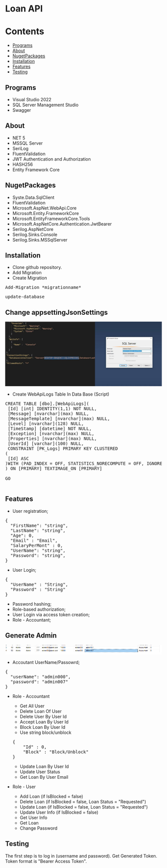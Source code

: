 # Loan API 

# Contents
* [Programs](#Programs)
* [About](#About)
* [NugetPackages](#nugetpackages)
* [Installation](#Installation)
* [Features](#Features)
* [Testing](#testing)

## Programs
* Visual Studio 2022
* SQL Server Management Studio
* Swagger

## About

* NET 5
* MSSQL Server
* SeriLog
* FluentValidation
* JWT Authentication and Authorization
* HASH256
* Entity Framework Core

## NugetPackages

* Syste.Data.SqlClient
* FluentValidation
* Microsoft.AspNet.WebApi.Core
* Microsoft.Entity.FrameworkCore
* Microsoft.EntityFrameworkCore.Tools
* Microsoft.AspNetCore.Authentication.JwtBearer
* Serilog.AspNetCore
* Serilog.Sinks.Console
* Serilog.Sinks.MSSqlServer


## Installation

* Clone github repository.
* Add Migration
* Create Migration  

<pre>Add-Migration *migrationname*</pre>
 <pre>update-database</pre>

## Change appsettingJsonSettings
![App UI](/appsettingsdatabase.jpg)

* Create WebApiLogs Table In Data Base (Script)
    
<pre>
CREATE TABLE [dbo].[WebApiLogs](
 [Id] [int] IDENTITY(1,1) NOT NULL,
 [Message] [nvarchar](max) NULL,
 [MessageTemplate] [nvarchar](max) NULL,
 [Level] [nvarchar](128) NULL,
 [TimeStamp] [datetime] NOT NULL,
 [Exception] [nvarchar](max) NULL,
 [Properties] [nvarchar](max) NULL,
 [UserId] [varchar](100) NULL,
 CONSTRAINT [PK_Logs] PRIMARY KEY CLUSTERED 
(
 [Id] ASC
)WITH (PAD_INDEX = OFF, STATISTICS_NORECOMPUTE = OFF, IGNORE_DUP_KEY = OFF, ALLOW_ROW_LOCKS = ON, ALLOW_PAGE_LOCKS = ON) ON [PRIMARY]
) ON [PRIMARY] TEXTIMAGE_ON [PRIMARY]

GO

</pre>

    
## Features

* User registration;
<pre>{
  "FirstName": "string",
  "LastName": "string",
  "Age": 0,
  "Email" : "Email",
  "SalaryPerMont" : 0,
  "UserName": "string",
  "Password": "string",
}</pre>
* User Login;
<pre>{
  "UserName" : "String",
  "Password" : "String"
}</pre>
* Password hashing;
* Role-based authorization;
* User Login via access token creation;
 * Role - Accountant;
 ## Generate Admin

 ![App UI](/admin.png)

 * Accoutant UserName/Passowrd;
<pre>
{
  "userName": "admin000",
  "password": "admin007"
}</pre>
 


* Role - Accountant
  * Get All User
  * Delete Loan Of User
  * Delete User By User Id
  * Accept Loan By User Id
  * Block Loan By User Id
  * Use string block/unblock
  <pre>{
      "Id" : 0,
      "Block" : "Block/Unblock"
  }</pre>
  * Update Loan By User Id
  * Update User Status
  * Get Loan By User Email
  
* Role - User
  * Add Loan (if IsBlocked = false)
  * Delete Loan (if IsBlocked = false, Loan Status = "Requested")
  * Update Loan (if IsBlocked = false, Loan Status = "Requested")
  * Update User Info (if IsBlocked = false)
  * Get User Info
  * Get Loan 
  * Change Password
  
## Testing
The first step is to log in (username and password). Get Generated Token. Token format is "Bearer Access Token".


 

